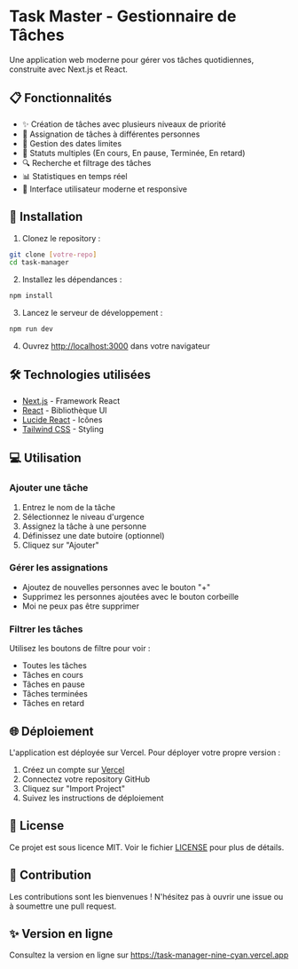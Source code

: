 # Task Master - Gestionnaire de Tâches

Une application web moderne pour gérer vos tâches quotidiennes, construite avec Next.js et React.

## 📋 Fonctionnalités

- ✨ Création de tâches avec plusieurs niveaux de priorité
- 👥 Assignation de tâches à différentes personnes
- 📅 Gestion des dates limites
- 🔄 Statuts multiples (En cours, En pause, Terminée, En retard)
- 🔍 Recherche et filtrage des tâches
- 📊 Statistiques en temps réel
- 🎨 Interface utilisateur moderne et responsive

## 🚀 Installation

1. Clonez le repository :
```bash
git clone [votre-repo]
cd task-manager
```

2. Installez les dépendances :
```bash
npm install
```

3. Lancez le serveur de développement :
```bash
npm run dev
```

4. Ouvrez [http://localhost:3000](http://localhost:3000) dans votre navigateur

## 🛠️ Technologies utilisées

- [Next.js](https://nextjs.org/) - Framework React
- [React](https://reactjs.org/) - Bibliothèque UI
- [Lucide React](https://lucide.dev/) - Icônes
- [Tailwind CSS](https://tailwindcss.com/) - Styling

## 💻 Utilisation

### Ajouter une tâche
1. Entrez le nom de la tâche
2. Sélectionnez le niveau d'urgence
3. Assignez la tâche à une personne
4. Définissez une date butoire (optionnel)
5. Cliquez sur "Ajouter"

### Gérer les assignations
- Ajoutez de nouvelles personnes avec le bouton "+"
- Supprimez les personnes ajoutées avec le bouton corbeille
- Moi ne peux pas être supprimer

### Filtrer les tâches
Utilisez les boutons de filtre pour voir :
- Toutes les tâches
- Tâches en cours
- Tâches en pause
- Tâches terminées
- Tâches en retard

## 🌐 Déploiement

L'application est déployée sur Vercel. Pour déployer votre propre version :

1. Créez un compte sur [Vercel](https://vercel.com)
2. Connectez votre repository GitHub
3. Cliquez sur "Import Project"
4. Suivez les instructions de déploiement

## 📝 License

Ce projet est sous licence MIT. Voir le fichier [LICENSE](LICENSE) pour plus de détails.
      
## 👥 Contribution

Les contributions sont les bienvenues ! N'hésitez pas à ouvrir une issue ou à soumettre une pull request.

## ✨ Version en ligne

Consultez la version en ligne sur https://task-manager-nine-cyan.vercel.app
